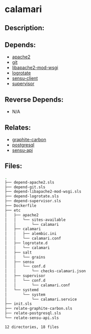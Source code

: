 # calamari

## Description:



## Depends:

  -  [apache2](salt/apache2)
  -  [git](salt/git)
  -  [libapache2-mod-wsgi](salt/libapache2-mod-wsgi)
  -  [logrotate](salt/logrotate)
  -  [sensu-client](salt/sensu-client)
  -  [supervisor](salt/supervisor)

## Reverse Depends:

  -  N/A

## Relates:

  -  [graphite-carbon](salt/graphite-carbon)
  -  [postgresql](salt/postgresql)
  -  [sensu-api](salt/sensu-api)

## Files:

```bash
.
├── depend-apache2.sls
├── depend-git.sls
├── depend-libapache2-mod-wsgi.sls
├── depend-logrotate.sls
├── depend-supervisor.sls
├── Dockerfile
├── etc
│   ├── apache2
│   │   └── sites-available
│   │       └── calamari
│   ├── calamari
│   │   ├── alembic.ini
│   │   └── calamari.conf
│   ├── logrotate.d
│   │   └── calamari
│   ├── salt
│   │   └── grains
│   ├── sensu
│   │   └── conf.d
│   │       └── checks-calamari.json
│   ├── supervisor
│   │   └── conf.d
│   │       └── calamari.conf
│   └── systemd
│       └── system
│           └── calamari.service
├── init.sls
├── relate-graphite-carbon.sls
├── relate-postgresql.sls
└── relate-sensu-api.sls

12 directories, 18 files
```
